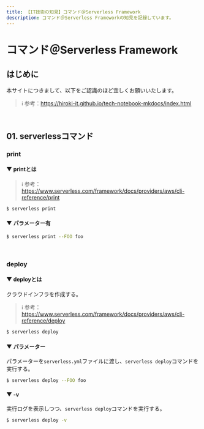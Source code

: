 ```yaml
---
title: 【IT技術の知見】コマンド＠Serverless Framework
description: コマンド＠Serverless Frameworkの知見を記録しています。
---
```


# コマンド＠Serverless Framework

## はじめに

本サイトにつきまして、以下をご認識のほど宜しくお願いいたします。

> ℹ️ 参考：https://hiroki-it.github.io/tech-notebook-mkdocs/index.html

<br>

## 01. serverlessコマンド

### print

#### ▼ printとは

> ℹ️ 参考：https://www.serverless.com/framework/docs/providers/aws/cli-reference/print

```bash
$ serverless print
```

#### ▼ パラメーター有

```bash
$ serverless print --FOO foo
```

<br>

### deploy

#### ▼ deployとは

クラウドインフラを作成する。

> ℹ️ 参考：https://www.serverless.com/framework/docs/providers/aws/cli-reference/deploy


```bash
$ serverless deploy
```

#### ▼ パラメーター

パラメーターを```serverless.yml```ファイルに渡し、```serverless deploy```コマンドを実行する。

```bash
$ serverless deploy --FOO foo
```

#### ▼ -v

実行ログを表示しつつ、```serverless deploy```コマンドを実行する。

```bash
$ serverless deploy -v
```

<br>
